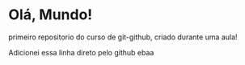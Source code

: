 # Olá, Mundo!
primeiro repositorio do curso de git-github, criado durante uma aula!

Adicionei essa linha direto pelo github ebaa
